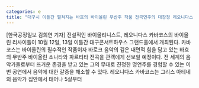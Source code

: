 ```yaml
---
categories: e
title: "대구시 이틀간 펼쳐지는 바흐의 바이올린 무반주 작품 전곡연주의 대장정 레오니다스 카바코스 바이올린 리사이틀 ⅠⅡ"
---
```

[한국공정일보 김희연 기자] 전설적인 바이올리니스트, 레오니다스 카바코스의 바이올린 리사이틀이 10월 12일, 13일 이틀간 대구콘서트하우스 그랜드홀에서 개최된다. 카바코스는 바이올린의 필수적인 작품이자 바로크 음악의 깊은 내면적 힘을 담고 있는 바흐의 무반주 바이올린 소나타와 파르티타 전곡을 관객에게 선보일 예정이다. 전 세계의 음악가들로부터 뜨거운 존경을 받고 있는 그의 무대로 진정한 명연주를 경험할 수 있는 이번 공연에서 음악에 대한 갈증을 해소할 수 있다. 레오니다스 카바코스는 그리스 아테네의 음악가 집안에서 태어나 5살부터
